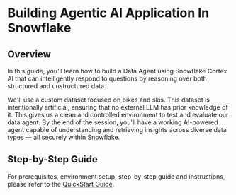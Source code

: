 # Building Agentic AI Application In Snowflake

## Overview

In this guide, you'll learn how to build a Data Agent using Snowflake Cortex AI that can intelligently respond to questions by reasoning over both structured and unstructured data.

We'll use a custom dataset focused on bikes and skis. This dataset is intentionally artificial, ensuring that no external LLM has prior knowledge of it. This gives us a clean and controlled environment to test and evaluate our data agent. By the end of the session, you'll have a working AI-powered agent capable of understanding and retrieving insights across diverse data types — all securely within Snowflake.

## Step-by-Step Guide

For prerequisites, environment setup, step-by-step guide and instructions, please refer to the [QuickStart Guide](https://quickstarts.snowflake.com/guide/build-agentic-application-in-snowflake/index.html).


